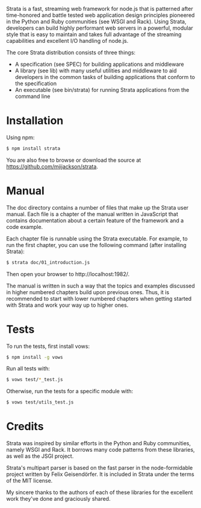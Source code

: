 Strata is a fast, streaming web framework for node.js that is patterned after
time-honored and battle tested web application design principles pioneered in
the Python and Ruby communities (see WSGI and Rack). Using Strata, developers
can build highly performant web servers in a powerful, modular style that is
easy to maintain and takes full advantage of the streaming capabilities and
excellent I/O handling of node.js.

The core Strata distribution consists of three things:

  - A specification (see SPEC) for building applications and middleware
  - A library (see lib) with many useful utilities and middleware to aid
    developers in the common tasks of building applications that conform to
    the specification
  - An executable (see bin/strata) for running Strata applications from the
    command line

# Installation

Using npm:

``` bash
$ npm install strata
```

You are also free to browse or download the source at
https://github.com/mjijackson/strata.

# Manual

The doc directory contains a number of files that make up the Strata user
manual. Each file is a chapter of the manual written in JavaScript that contains
documentation about a certain feature of the framework and a code example.

Each chapter file is runnable using the Strata executable. For example, to run
the first chapter, you can use the following command (after installing Strata):

``` bash
$ strata doc/01_introduction.js
```

Then open your browser to http://localhost:1982/.

The manual is written in such a way that the topics and examples discussed in
higher numbered chapters build upon previous ones. Thus, it is recommended to
start with lower numbered chapters when getting started with Strata and work
your way up to higher ones.

# Tests

To run the tests, first install vows:

``` bash
$ npm install -g vows
```

Run all tests with:

``` bash
$ vows test/*_test.js
```

Otherwise, run the tests for a specific module with:

``` bash
$ vows test/utils_test.js
```

# Credits

Strata was inspired by similar efforts in the Python and Ruby communities,
namely WSGI and Rack. It borrows many code patterns from these libraries, as
well as the JSGI project.

Strata's multipart parser is based on the fast parser in the node-formidable
project written by Felix Geisendörfer. It is included in Strata under the terms
of the MIT license.

My sincere thanks to the authors of each of these libraries for the excellent
work they've done and graciously shared.

